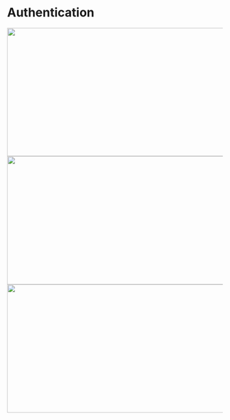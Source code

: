 # Authentication
<img src="https://user-images.githubusercontent.com/85999675/175211003-5bdcbd13-c122-43d0-a33f-d994a9676533.png" width=600 height=300>
<img src="https://user-images.githubusercontent.com/85999675/175211017-16b5b073-37c9-454d-8f6c-6b8875f534db.png" width=600 height=300>
<img src="https://user-images.githubusercontent.com/85999675/175211024-37553f18-b993-4c2f-80ef-d4d03589f381.png" width=600 height=300>

